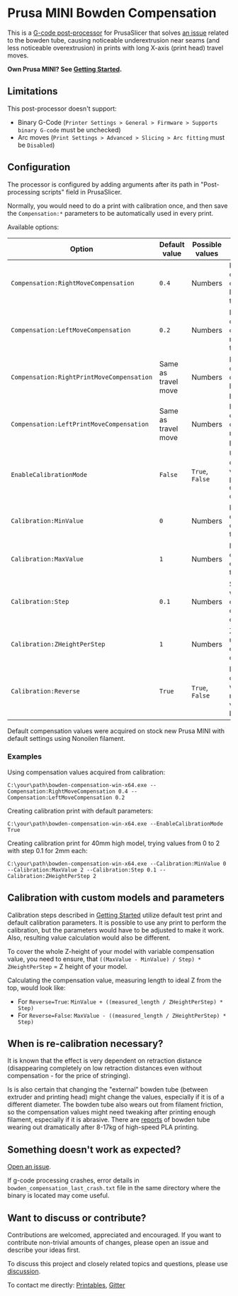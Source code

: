 # Prusa MINI Bowden Compensation

This is a [G-code post-processor](https://help.prusa3d.com/article/post-processing-scripts_283913) for PrusaSlicer that solves [an issue](https://github.com/prusa3d/Prusa-Firmware-Buddy/issues/2997) related to the bowden tube, causing noticeable underextrusion near seams (and less noticeable overextrusion) in prints with long X-axis (print head) travel moves.

**Own Prusa MINI? See [Getting Started](getting-started.md).**

## Limitations

This post-processor doesn't support:
* Binary G-Code (`Printer Settings > General > Firmware > Supports binary G-code` must be unchecked)
* Arc moves (`Print Settings > Advanced > Slicing > Arc fitting` must be `Disabled`)

## Configuration

The processor is configured by adding arguments after its path in "Post-processing scripts" field in PrusaSlicer.

Normally, you would need to do a print with calibration once, and then save the `Compensation:*` parameters to be automatically used in every print.

Available options:

| Option | Default value | Possible values | Description |
| --- | -- | --- | --- |
| `Compensation:RightMoveCompensation` | `0.4` | Numbers | Extrusion compensation coefficient for left-to-right travel moves |
| `Compensation:LeftMoveCompensation` | `0.2` | Numbers | Extrusion compensation coefficient for right-to-left travel moves |
| `Compensation:RightPrintMoveCompensation` | Same as travel move | Numbers | Extrusion compensation coefficient for left-to-right print moves |
| `Compensation:LeftPrintMoveCompensation` | Same as travel move | Numbers | Extrusion compensation coefficient for right-to-left print moves |
| `EnableCalibrationMode` | `False` | `True`, `False` | Uses variable compensation values across layers. Uses `Calibration:*` options. |
| `Calibration:MinValue` | `0` | Numbers | Minimum compensation coefficient to try |
| `Calibration:MaxValue` | `1` | Numbers | Maximum compensation coefficient to try |
| `Calibration:Step` | `0.1` | Numbers | Step to use when changing the compensation coefficient |
| `Calibration:ZHeightPerStep` | `1` | Numbers | Z height to use for every compensation coefficient |
| `Calibration:Reverse` | `True` | `True`, `False` | Reverse value order - start with maximum value at the bottom |

Default compensation values were acquired on stock new Prusa MINI with default settings using Nonoilen filament.

### Examples

Using compensation values acquired from calibration:
```
C:\your\path\bowden-compensation-win-x64.exe --Compensation:RightMoveCompensation 0.4 --Compensation:LeftMoveCompensation 0.2
```

Creating calibration print with default parameters:
```
C:\your\path\bowden-compensation-win-x64.exe --EnableCalibrationMode True
```

Creating calibration print for 40mm high model, trying values from 0 to 2 with step 0.1 for 2mm each:
```
C:\your\path\bowden-compensation-win-x64.exe --Calibration:MinValue 0 --Calibration:MaxValue 2 --Calibration:Step 0.1 --Calibration:ZHeightPerStep 2
```

## Calibration with custom models and parameters

Calibration steps described in [Getting Started](getting-started.md) utilize default test print and default calibration parameters. It is possible to use any print to perform the calibration, but the parameters would have to be adjusted to make it work. Also, resulting value calculation would also be different.

To cover the whole Z-height of your model with variable compensation value, you need to ensure, that `((MaxValue - MinValue) / Step) * ZHeightPerStep` = Z height of your model.

Calculating the compensation value, measuring length to ideal Z from the top, would look like:
* For `Reverse=True`: `MinValue + ((measured_length / ZHeightPerStep) * Step)`
* For `Reverse=False`: `MaxValue - ((measured_length / ZHeightPerStep) * Step)`

## When is re-calibration necessary?

It is known that the effect is very dependent on retraction distance (disappearing completely on low retraction distances even without compensation - for the price of stringing). 

Is is also certain that changing the "external" bowden tube (between extruder and printing head) might change the values, especially if it is of a different diameter. The bowden tube also wears out from filament friction, so the compensation values might need tweaking after printing enough filament, especially if it is abrasive. There are [reports](https://github.com/prusa3d/Prusa-Firmware-Buddy/issues/2997#issuecomment-1890834775) of bowden tube wearing out dramatically after 8-17kg of high-speed PLA printing.

## Something doesn't work as expected?

[Open an issue](https://github.com/cwwcww/prusa-mini-bowden-compensation/issues).

If g-code processing crashes, error details in `bowden_compensation_last_crash.txt` file in the same directory where the binary is located may come useful.

## Want to discuss or contribute?

Contributions are welcomed, appreciated and encouraged. If you want to contribute non-trivial amounts of changes, please open an issue and describe your ideas first.

To discuss this project and closely related topics and questions, please use [discussion](https://github.com/cwwcww/prusa-mini-bowden-compensation/discussions).

To contact me directly: [Printables](https://www.printables.com/@ivan), [Gitter](https://matrix.to/#/@cwwcww:gitter.im)
